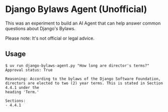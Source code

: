 # Django Bylaws Agent (Unofficial)

This was an experiment to build an AI Agent that can help answer common questions about Django's Bylaws. 

Please note: It's not official or legal advice.

## Usage

```shell
$ uv run django-bylaws-agent.py "How long are director's terms?"
Approval status: True

Reasoning: According to the bylaws of the Django Software Foundation, directors are elected to two (2) year terms. This is stated in Section 4.4.1 under the
heading 'Term.'

Sections:
- 4.4.1
```
